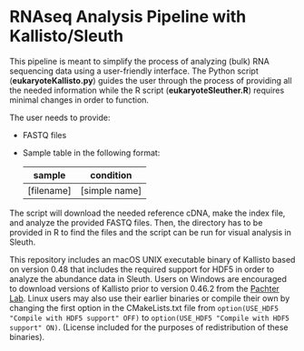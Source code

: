 # RNAseq Analysis Pipeline with Kallisto/Sleuth

This pipeline is meant to simplify the process of analyzing (bulk) RNA sequencing data using a user-friendly interface. The Python script (__eukaryoteKallisto.py__) guides the user through the process of providing all the needed information while the R script (__eukaryoteSleuther.R__) requires minimal changes in order to function.

The user needs to provide:
* FASTQ files
* Sample table in the following format:

	| sample | condition |
	|--------|-----------|
	| [filename] | [simple name] |

The script will download the needed reference cDNA, make the index file, and analyze the provided FASTQ files. Then, the directory has to be provided in R to find the files and the script can be run for visual analysis in Sleuth.

This repository includes an macOS UNIX executable binary of Kallisto based on version 0.48 that includes the required support for HDF5 in order to analyze the abundance data in Sleuth. Users on Windows are encouraged to download versions of Kallisto prior to version 0.46.2 from the [Pachter Lab](https://github.com/pachterlab/kallisto/releases). Linux users may also use their earlier binaries or compile their own by changing the first option in the CMakeLists.txt file from ```option(USE_HDF5 "Compile with HDF5 support" OFF)``` to ```option(USE_HDF5 "Compile with HDF5 support" ON)```. (License included for the purposes of redistribution of these binaries).

